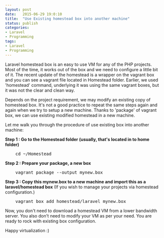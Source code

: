 ```yaml
---
layout: post
date:   2015-06-29 19:0:10
title:  "Use Existing homestead box into another machine"
status: publish
categories:
- Laravel
- Programming
tags:
- Laravel
- Programming
---
```


Laravel homestead box is an easy to use VM for any of the PHP projects. Most of the time, it works out of the box and we need to configure a little bit of it. The recent update of the homestead is a wrapper on the vagrant box and you can see a vagrant file located in Homestead folder. Earlier, we used 'homestead' command, underlying it was using the same vagrant boxes, but it was not the clear and clean way.

Depends on the project requirement, we may modify an existing copy of homestead box. It's not a good practice to repeat the same steps again and again when we try to setup a new machine. Thanks to 'package' of vagrant box, we can use existing modified homestead in a new machine.

Let me walk you through the procedure of use existing box into another machine:

**Step 1 : Go to the Homestead folder (usually, that's located in to home folder)**

<pre>
    cd ~/Homestead
</pre>

**Step 2 : Prepare your package, a new box**

<pre>
    vagrant package --output mynew.box
</pre>

**Step 3 : Copy this mynew.box to a new machine and import this as a laravel/homestead box**
(If you wish to manage your projects via homestead configuration.)

<pre>
    vagrant box add homestead/laravel mynew.box
</pre>

Now, you don't need to download a homestead VM from a lower bandwidth server. You also don't need to modify your VM as per your need. You are ready to rock with existing box configuration.

Happy virtualization :)
